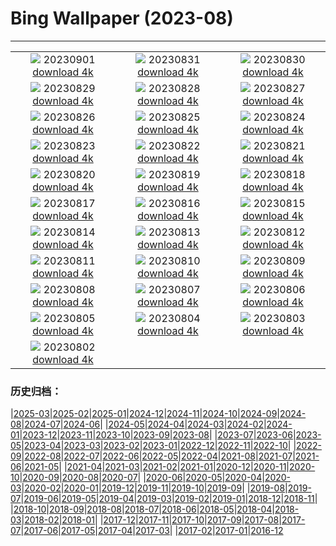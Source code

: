 # Bing Wallpaper (2023-08)
**************
| | | |
| :----: | :----: | :----: |
| ![](https://www.bing.com/th?id=OHR.TurkeyTailMush_EN-GB2359636986_1920x1080.jpg) 20230901 [download 4k](https://www.bing.com/th?id=OHR.TurkeyTailMush_EN-GB2359636986_UHD.jpg) | ![](https://www.bing.com/th?id=OHR.IronwoodCactus_EN-GB2435607805_1920x1080.jpg) 20230831 [download 4k](https://www.bing.com/th?id=OHR.IronwoodCactus_EN-GB2435607805_UHD.jpg) | ![](https://www.bing.com/th?id=OHR.NingalooShark_EN-GB2488880393_1920x1080.jpg) 20230830 [download 4k](https://www.bing.com/th?id=OHR.NingalooShark_EN-GB2488880393_UHD.jpg) |
| ![](https://www.bing.com/th?id=OHR.MangrovePark_EN-GB9980790677_1920x1080.jpg) 20230829 [download 4k](https://www.bing.com/th?id=OHR.MangrovePark_EN-GB9980790677_UHD.jpg) | ![](https://www.bing.com/th?id=OHR.DubrovnikHarbor_EN-GB2595523896_1920x1080.jpg) 20230828 [download 4k](https://www.bing.com/th?id=OHR.DubrovnikHarbor_EN-GB2595523896_UHD.jpg) | ![](https://www.bing.com/th?id=OHR.NottingHillCarnivalUK_EN-GB4084408815_1920x1080.jpg) 20230827 [download 4k](https://www.bing.com/th?id=OHR.NottingHillCarnivalUK_EN-GB4084408815_UHD.jpg) |
| ![](https://www.bing.com/th?id=OHR.MuseumIsland_EN-GB2659579604_1920x1080.jpg) 20230826 [download 4k](https://www.bing.com/th?id=OHR.MuseumIsland_EN-GB2659579604_UHD.jpg) | ![](https://www.bing.com/th?id=OHR.YellowstoneFalls_EN-GB2715423091_1920x1080.jpg) 20230825 [download 4k](https://www.bing.com/th?id=OHR.YellowstoneFalls_EN-GB2715423091_UHD.jpg) | ![](https://www.bing.com/th?id=OHR.SharkFinCove_EN-GB1405629426_1920x1080.jpg) 20230824 [download 4k](https://www.bing.com/th?id=OHR.SharkFinCove_EN-GB1405629426_UHD.jpg) |
| ![](https://www.bing.com/th?id=OHR.SkogafossWaterfall_EN-GB8609831067_1920x1080.jpg) 20230823 [download 4k](https://www.bing.com/th?id=OHR.SkogafossWaterfall_EN-GB8609831067_UHD.jpg) | ![](https://www.bing.com/th?id=OHR.TunisiaAmphitheatre_EN-GB8662535269_1920x1080.jpg) 20230822 [download 4k](https://www.bing.com/th?id=OHR.TunisiaAmphitheatre_EN-GB8662535269_UHD.jpg) | ![](https://www.bing.com/th?id=OHR.CotswoldEngland_EN-GB8705579866_1920x1080.jpg) 20230821 [download 4k](https://www.bing.com/th?id=OHR.CotswoldEngland_EN-GB8705579866_UHD.jpg) |
| ![](https://www.bing.com/th?id=OHR.StartPointLight_EN-GB8752172309_1920x1080.jpg) 20230820 [download 4k](https://www.bing.com/th?id=OHR.StartPointLight_EN-GB8752172309_UHD.jpg) | ![](https://www.bing.com/th?id=OHR.CameraSquirrel_EN-GB8816985093_1920x1080.jpg) 20230819 [download 4k](https://www.bing.com/th?id=OHR.CameraSquirrel_EN-GB8816985093_UHD.jpg) | ![](https://www.bing.com/th?id=OHR.AvatarMountain_EN-GB8866230548_1920x1080.jpg) 20230818 [download 4k](https://www.bing.com/th?id=OHR.AvatarMountain_EN-GB8866230548_UHD.jpg) |
| ![](https://www.bing.com/th?id=OHR.InfinityTaipei_EN-GB3498072213_1920x1080.jpg) 20230817 [download 4k](https://www.bing.com/th?id=OHR.InfinityTaipei_EN-GB3498072213_UHD.jpg) | ![](https://www.bing.com/th?id=OHR.KeyWestBridge_EN-GB5461803500_1920x1080.jpg) 20230816 [download 4k](https://www.bing.com/th?id=OHR.KeyWestBridge_EN-GB5461803500_UHD.jpg) | ![](https://www.bing.com/th?id=OHR.TaorminaSquare_EN-GB8740194258_1920x1080.jpg) 20230815 [download 4k](https://www.bing.com/th?id=OHR.TaorminaSquare_EN-GB8740194258_UHD.jpg) |
| ![](https://www.bing.com/th?id=OHR.GeckoLeaf_EN-GB5757875928_1920x1080.jpg) 20230814 [download 4k](https://www.bing.com/th?id=OHR.GeckoLeaf_EN-GB5757875928_UHD.jpg) | ![](https://www.bing.com/th?id=OHR.PerseidsOregon_EN-GB5150858972_1920x1080.jpg) 20230813 [download 4k](https://www.bing.com/th?id=OHR.PerseidsOregon_EN-GB5150858972_UHD.jpg) | ![](https://www.bing.com/th?id=OHR.ThreeElephants_EN-GB4525682311_1920x1080.jpg) 20230812 [download 4k](https://www.bing.com/th?id=OHR.ThreeElephants_EN-GB4525682311_UHD.jpg) |
| ![](https://www.bing.com/th?id=OHR.JupiterArtland_EN-GB9945954450_1920x1080.jpg) 20230811 [download 4k](https://www.bing.com/th?id=OHR.JupiterArtland_EN-GB9945954450_UHD.jpg) | ![](https://www.bing.com/th?id=OHR.WorldLionDay_EN-GB2950747752_1920x1080.jpg) 20230810 [download 4k](https://www.bing.com/th?id=OHR.WorldLionDay_EN-GB2950747752_UHD.jpg) | ![](https://www.bing.com/th?id=OHR.BathurstArt_EN-GB5230437301_1920x1080.jpg) 20230809 [download 4k](https://www.bing.com/th?id=OHR.BathurstArt_EN-GB5230437301_UHD.jpg) |
| ![](https://www.bing.com/th?id=OHR.MichaelsMountCornwall_EN-GB2571189638_1920x1080.jpg) 20230808 [download 4k](https://www.bing.com/th?id=OHR.MichaelsMountCornwall_EN-GB2571189638_UHD.jpg) | ![](https://www.bing.com/th?id=OHR.BodieNC_EN-GB1725462371_1920x1080.jpg) 20230807 [download 4k](https://www.bing.com/th?id=OHR.BodieNC_EN-GB1725462371_UHD.jpg) | ![](https://www.bing.com/th?id=OHR.NaganoPond_EN-GB0382059808_1920x1080.jpg) 20230806 [download 4k](https://www.bing.com/th?id=OHR.NaganoPond_EN-GB0382059808_UHD.jpg) |
| ![](https://www.bing.com/th?id=OHR.AtlanticPuffin_EN-GB2052526705_1920x1080.jpg) 20230805 [download 4k](https://www.bing.com/th?id=OHR.AtlanticPuffin_EN-GB2052526705_UHD.jpg) | ![](https://www.bing.com/th?id=OHR.GothicRuins_EN-GB8583804853_1920x1080.jpg) 20230804 [download 4k](https://www.bing.com/th?id=OHR.GothicRuins_EN-GB8583804853_UHD.jpg) | ![](https://www.bing.com/th?id=OHR.ZelenciSprings_EN-GB9091067954_1920x1080.jpg) 20230803 [download 4k](https://www.bing.com/th?id=OHR.ZelenciSprings_EN-GB9091067954_UHD.jpg) |
| ![](https://www.bing.com/th?id=OHR.CapitolButte_EN-GB7380981920_1920x1080.jpg) 20230802 [download 4k](https://www.bing.com/th?id=OHR.CapitolButte_EN-GB7380981920_UHD.jpg) |  |  |

### 历史归档：

|[2025-03](/2025-03/2025-03.md)|[2025-02](/2025-02/2025-02.md)|[2025-01](/2025-01/2025-01.md)|[2024-12](/2024-12/2024-12.md)|[2024-11](/2024-11/2024-11.md)|[2024-10](/2024-10/2024-10.md)|[2024-09](/2024-09/2024-09.md)|[2024-08](/2024-08/2024-08.md)|[2024-07](/2024-07/2024-07.md)|[2024-06](/2024-06/2024-06.md)|
|[2024-05](/2024-05/2024-05.md)|[2024-04](/2024-04/2024-04.md)|[2024-03](/2024-03/2024-03.md)|[2024-02](/2024-02/2024-02.md)|[2024-01](/2024-01/2024-01.md)|[2023-12](/2023-12/2023-12.md)|[2023-11](/2023-11/2023-11.md)|[2023-10](/2023-10/2023-10.md)|[2023-09](/2023-09/2023-09.md)|[2023-08](/2023-08/2023-08.md)|
|[2023-07](/2023-07/2023-07.md)|[2023-06](/2023-06/2023-06.md)|[2023-05](/2023-05/2023-05.md)|[2023-04](/2023-04/2023-04.md)|[2023-03](/2023-03/2023-03.md)|[2023-02](/2023-02/2023-02.md)|[2023-01](/2023-01/2023-01.md)|[2022-12](/2022-12/2022-12.md)|[2022-11](/2022-11/2022-11.md)|[2022-10](/2022-10/2022-10.md)|
|[2022-09](/2022-09/2022-09.md)|[2022-08](/2022-08/2022-08.md)|[2022-07](/2022-07/2022-07.md)|[2022-06](/2022-06/2022-06.md)|[2022-05](/2022-05/2022-05.md)|[2022-04](/2022-04/2022-04.md)|[2021-08](/2021-08/2021-08.md)|[2021-07](/2021-07/2021-07.md)|[2021-06](/2021-06/2021-06.md)|[2021-05](/2021-05/2021-05.md)|
|[2021-04](/2021-04/2021-04.md)|[2021-03](/2021-03/2021-03.md)|[2021-02](/2021-02/2021-02.md)|[2021-01](/2021-01/2021-01.md)|[2020-12](/2020-12/2020-12.md)|[2020-11](/2020-11/2020-11.md)|[2020-10](/2020-10/2020-10.md)|[2020-09](/2020-09/2020-09.md)|[2020-08](/2020-08/2020-08.md)|[2020-07](/2020-07/2020-07.md)|
|[2020-06](/2020-06/2020-06.md)|[2020-05](/2020-05/2020-05.md)|[2020-04](/2020-04/2020-04.md)|[2020-03](/2020-03/2020-03.md)|[2020-02](/2020-02/2020-02.md)|[2020-01](/2020-01/2020-01.md)|[2019-12](/2019-12/2019-12.md)|[2019-11](/2019-11/2019-11.md)|[2019-10](/2019-10/2019-10.md)|[2019-09](/2019-09/2019-09.md)|
|[2019-08](/2019-08/2019-08.md)|[2019-07](/2019-07/2019-07.md)|[2019-06](/2019-06/2019-06.md)|[2019-05](/2019-05/2019-05.md)|[2019-04](/2019-04/2019-04.md)|[2019-03](/2019-03/2019-03.md)|[2019-02](/2019-02/2019-02.md)|[2019-01](/2019-01/2019-01.md)|[2018-12](/2018-12/2018-12.md)|[2018-11](/2018-11/2018-11.md)|
|[2018-10](/2018-10/2018-10.md)|[2018-09](/2018-09/2018-09.md)|[2018-08](/2018-08/2018-08.md)|[2018-07](/2018-07/2018-07.md)|[2018-06](/2018-06/2018-06.md)|[2018-05](/2018-05/2018-05.md)|[2018-04](/2018-04/2018-04.md)|[2018-03](/2018-03/2018-03.md)|[2018-02](/2018-02/2018-02.md)|[2018-01](/2018-01/2018-01.md)|
|[2017-12](/2017-12/2017-12.md)|[2017-11](/2017-11/2017-11.md)|[2017-10](/2017-10/2017-10.md)|[2017-09](/2017-09/2017-09.md)|[2017-08](/2017-08/2017-08.md)|[2017-07](/2017-07/2017-07.md)|[2017-06](/2017-06/2017-06.md)|[2017-05](/2017-05/2017-05.md)|[2017-04](/2017-04/2017-04.md)|[2017-03](/2017-03/2017-03.md)|
|[2017-02](/2017-02/2017-02.md)|[2017-01](/2017-01/2017-01.md)|[2016-12](/2016-12/2016-12.md)